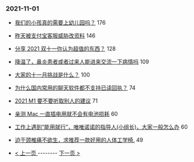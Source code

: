### 2021-11-01 
- [我们的小孩真的需要上幼儿园吗？](https://www.v2ex.com/t/812085) 176
- [昨天被支付宝客服威胁改资料](https://www.v2ex.com/t/812030) 146
- [分享 2021 双十一你认为超值的东西？](https://www.v2ex.com/t/812001) 128
- [降温了，鼻炎患者或者过来人能进来交流一下病情吗](https://www.v2ex.com/t/812006) 109
- [大家的十一月挑战是什么？](https://www.v2ex.com/t/812002) 100
- [为什么国内常用的聊天软件都不支持已读回执？](https://www.v2ex.com/t/812110) 74
- [2021 M1 要不要听取别人的建议](https://www.v2ex.com/t/811993) 71
- [亲测 Mac 一直插电用就不会有电池损耗](https://www.v2ex.com/t/812066) 60
- [工作上遇到“能用就行”，唯唯诺诺的指导人(小组长)，大家一般怎么办](https://www.v2ex.com/t/811978) 60
- [迫于颈椎痛不欲生，求推荐一款好用的人体工学椅.](https://www.v2ex.com/t/812048) 49 

- [ < 上一页 ](https://github.com/able8/v2ex-hot-record/blob/master/2021-10-31.md) -------- [ 下一页 > ](https://github.com/able8/v2ex-hot-record/blob/master/2021-11-02.md)